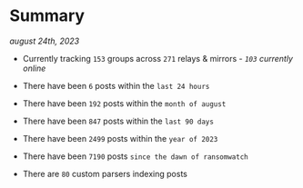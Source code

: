 
# Summary
_august 24th, 2023_

- Currently tracking `153` groups across `271` relays & mirrors - _`103` currently online_

- There have been `6` posts within the `last 24 hours`

- There have been `192` posts within the `month of august`

- There have been `847` posts within the `last 90 days`

- There have been `2499` posts within the `year of 2023`

- There have been `7190` posts `since the dawn of ransomwatch`

- There are `80` custom parsers indexing posts

